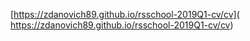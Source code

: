 [https://zdanovich89.github.io/rsschool-2019Q1-cv/cv]( https://zdanovich89.github.io/rsschool-2019Q1-cv/cv)